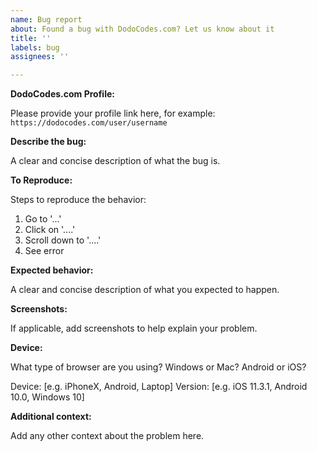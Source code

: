 ```yaml
---
name: Bug report
about: Found a bug with DodoCodes.com? Let us know about it
title: ''
labels: bug
assignees: ''

---
```

**DodoCodes.com Profile:**

Please provide your profile link here, for example: `https://dodocodes.com/user/username`

**Describe the bug:**

A clear and concise description of what the bug is.

**To Reproduce:**

Steps to reproduce the behavior:
1. Go to '...'
2. Click on '....'
3. Scroll down to '....'
4. See error

**Expected behavior:**

A clear and concise description of what you expected to happen.

**Screenshots:**

If applicable, add screenshots to help explain your problem.

**Device:**

What type of browser are you using? Windows or Mac? Android or iOS?

Device: [e.g. iPhoneX, Android, Laptop]
Version: [e.g. iOS 11.3.1, Android 10.0, Windows 10]

**Additional context:**

Add any other context about the problem here. 
